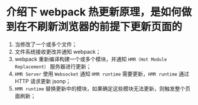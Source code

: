 # 介绍下 webpack 热更新原理，是如何做到在不刷新浏览器的前提下更新页面的

1. 当修改了一个或多个文件；
2. 文件系统接收更改并通知 webpack；
3. webpack 重新编译构建一个或多个模块，并通知 `HMR（Hot Module Replacement）` 服务器进行更新；
4. `HMR Server` 使用 `Websocket` 通知 `HMR runtime` 需要更新，`HMR runtime` 通过 HTTP 请求更新 jsonp；
5. `HMR runtime` 替换更新中的模块，如果确定这些模块无法更新，则触发整个页面刷新；